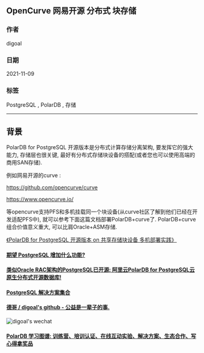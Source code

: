 ## OpenCurve 网易开源 分布式 块存储   
  
### 作者  
digoal  
  
### 日期  
2021-11-09  
  
### 标签  
PostgreSQL , PolarDB , 存储     
  
----  
  
## 背景  
PolarDB for PostgreSQL 开源版本是分布式计算存储分离架构, 要发挥它的强大能力, 存储层也很关键, 最好有分布式存储块设备的搭配(或者您也可以使用高端的商用SAN存储).   
  
例如网易开源的curve :   
  
https://github.com/opencurve/curve    
  
https://www.opencurve.io/  
  
等opencurve支持PFS和多机挂载同一个块设备(从curve社区了解到他们已经在开发适配PFS中), 就可以参考下面这篇文档部署PolarDB+curve了. PolarDB+curve组合价值意义重大, 可以比肩Oracle+ASM存储.    
  
[《PolarDB for PostgreSQL 开源版本 on 共享存储块设备 多机部署实践》](../202111/20211108_01.md)    
  
     
  
#### [期望 PostgreSQL 增加什么功能?](https://github.com/digoal/blog/issues/76 "269ac3d1c492e938c0191101c7238216")
  
  
#### [类似Oracle RAC架构的PostgreSQL已开源: 阿里云PolarDB for PostgreSQL云原生分布式开源数据库!](https://github.com/ApsaraDB/PolarDB-for-PostgreSQL "57258f76c37864c6e6d23383d05714ea")
  
  
#### [PostgreSQL 解决方案集合](https://yq.aliyun.com/topic/118 "40cff096e9ed7122c512b35d8561d9c8")
  
  
#### [德哥 / digoal's github - 公益是一辈子的事.](https://github.com/digoal/blog/blob/master/README.md "22709685feb7cab07d30f30387f0a9ae")
  
  
![digoal's wechat](../pic/digoal_weixin.jpg "f7ad92eeba24523fd47a6e1a0e691b59")
  
  
#### [PolarDB 学习图谱: 训练营、培训认证、在线互动实验、解决方案、生态合作、写心得拿奖品](https://www.aliyun.com/database/openpolardb/activity "8642f60e04ed0c814bf9cb9677976bd4")
  
